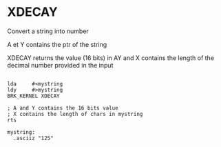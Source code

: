 # XDECAY

Convert a string into number

A et Y contains the ptr of the string

XDECAY returns the value (16 bits) in AY and X contains the length of the decimal number provided in the input

```ca65

lda		#<mystring
ldy		#>mystring
BRK_KERNEL XDECAY

; A and Y contains the 16 bits value
; X contains the length of chars in mystring
rts

mystring:
  .asciiz "125"

```
